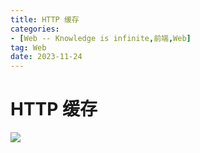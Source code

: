 ```yaml
---
title: HTTP 缓存
categories: 
- [Web -- Knowledge is infinite,前端,Web]
tag: Web
date: 2023-11-24
---
```

# HTTP 缓存
![](/images/http_cache.png)
